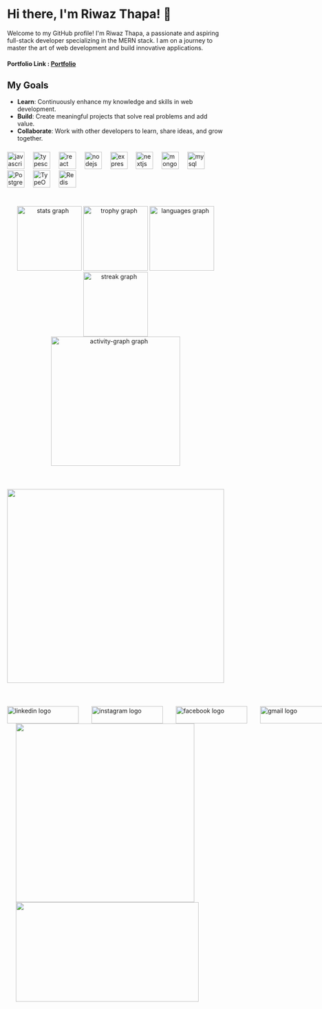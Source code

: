 # Hi there, I'm Riwaz Thapa! 👋

Welcome to my GitHub profile! I'm Riwaz Thapa, a passionate and aspiring full-stack developer specializing in the MERN stack. I am on a journey to master the art of web development and build innovative applications.
#### Portfolio Link : <a href="https://portfolio-five-brown-32.vercel.app/" target="_blank">Portfolio</a>

## My Goals

- **Learn**: Continuously enhance my knowledge and skills in web development.
- **Build**: Create meaningful projects that solve real problems and add value.
- **Collaborate**: Work with other developers to learn, share ideas, and grow together.

###
<div align="left">
  <img src="https://cdn.jsdelivr.net/gh/devicons/devicon/icons/javascript/javascript-original.svg" height="40" alt="javascript logo"  />
  <img width="12" />
  <img src="https://cdn.jsdelivr.net/gh/devicons/devicon/icons/typescript/typescript-original.svg" height="40" alt="typescript logo"  />
  <img width="12" />
  <img src="https://cdn.jsdelivr.net/gh/devicons/devicon/icons/react/react-original.svg" height="40" alt="react logo"  />
  <img width="12" />
  <img src="https://cdn.simpleicons.org/nodedotjs/339933" height="40" alt="nodejs logo"  />
  <img width="12" />
  <img src="https://skillicons.dev/icons?i=express" height="40" alt="express logo"  />
  <img width="12" />
  <img src="https://skillicons.dev/icons?i=nextjs" height="40" alt="nextjs logo"  />
  <img width="12" />
  <img src="https://cdn.simpleicons.org/mongodb/47A248" height="40" alt="mongodb logo"  />
  <img width="12" />
  <img src="https://cdn.simpleicons.org/mysql/4479A1" height="40" alt="mysql logo"  />
  <img width="12" />
  <img src="https://cdn.simpleicons.org/postgresql/336791" height="40" alt="PostgreSQL logo" />
  <img width="12" />
  <img src="https://cdn.simpleicons.org/typeorm/FF7F00" height="40" alt="TypeORM logo" />
  <img width="12" />
  <img src="https://cdn.simpleicons.org/redis/DC382D" height="40" alt="Redis logo" />


</div>

###

<br clear="both">

<div align="center">
  <img src="https://github-readme-stats.vercel.app/api?username=r33waz&hide_title=false&hide_rank=false&show_icons=true&include_all_commits=true&count_private=true&disable_animations=false&theme=dracula&locale=en&hide_border=false&order=1" height="150" alt="stats graph"  />
  <img src="https://github-profile-trophy.vercel.app?username=r33waz&theme=dracula&column=-1&row=1&margin-w=8&margin-h=8&no-bg=false&no-frame=false&order=4" height="150" alt="trophy graph"  />
  <img src="https://github-readme-stats.vercel.app/api/top-langs?username=r33waz&locale=en&hide_title=false&layout=compact&card_width=320&langs_count=5&theme=dracula&hide_border=false&order=2" height="150" alt="languages graph"  />
  <img src="https://streak-stats.demolab.com?user=r33waz&locale=en&mode=daily&theme=dracula&hide_border=false&border_radius=5&order=3" height="150" alt="streak graph"  />
  <br>
  <img src="https://github-readme-activity-graph.vercel.app/graph?username=r33waz&radius=16&theme=react&area=true&order=5" height="300" alt="activity-graph graph"  />
</div>

###

<br clear="both">

<p align="center">
  <img height="450" width="100%" src="https://i.pinimg.com/originals/81/17/8b/81178b47a8598f0c81c4799f2cdd4057.gif" />
</p>

<br clear="both">

###

<div style=" display: flex; justify-content: space-between; gap: 30px;" width="100%">
  <a href="https://www.linkedin.com/in/riwaz-thapa-906170230/" target="_blank" >
    <img src="https://img.shields.io/static/v1?message=LinkedIn&logo=linkedin&label=&color=0077B5&logoColor=white&labelColor=&style=for-the-badge" height="40" width="166" alt="linkedin logo"  />
  </a>
  <a href="https://www.instagram.com/r33waz/" target="_blank" >
    <img src="https://img.shields.io/static/v1?message=Instagram&logo=instagram&label=&color=E4405F&logoColor=white&labelColor=&style=for-the-badge" height="40" width="166" alt="instagram logo"  />
  </a>
  <a href="https://www.facebook.com/reewaz.thapa.77/" target="_blank" >
    <img src="https://img.shields.io/static/v1?message=Facebook&logo=facebook&label=&color=1877F2&logoColor=white&labelColor=&style=for-the-badge" height="40" width="166" alt="facebook logo"  />
  </a>
  <a href="https://mail.google.com/mail/u/0/#inbox" target="_blank" >
    <img src="https://img.shields.io/static/v1?message=Gmail&logo=gmail&label=&color=D14836&logoColor=white&labelColor=&style=for-the-badge" height="40" width="166" alt="gmail logo"  />
  </a>
  <a href="9861496098" target="_blank" >
    <img src="https://img.shields.io/static/v1?message=Whatsapp&logo=whatsapp&label=&color=25D366&logoColor=white&labelColor=&style=for-the-badge" height="40" width="166" alt="whatsapp logo"  />
  </a>
</div>

<div width="100%" style="display: flex; gap:20px" >
  <div style="margin-left: 20px; ">
    <img src="https://github.com/Anmol-Baranwal/Cool-GIFs-For-GitHub/assets/74038190/72903324-cf57-4e90-80a6-ed3c9734e0ed" width="415">
  </div5
  <div style="margin-left: 100px;">
    <img src="https://user-images.githubusercontent.com/74038190/213910845-af37a709-8995-40d6-be59-724526e3c3d7.gif" width="425" height="231" ">
  </div>
</div>



